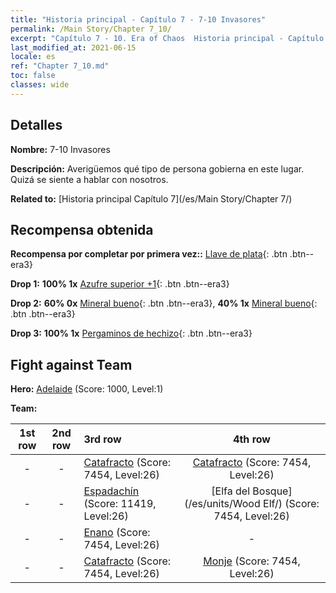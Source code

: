 ```yaml
---
title: "Historia principal - Capítulo 7 - 7-10 Invasores"
permalink: /Main Story/Chapter 7_10/
excerpt: "Capítulo 7 - 10. Era of Chaos  Historia principal - Capítulo 7_10. 7-10 Invasores"
last_modified_at: 2021-06-15
locale: es
ref: "Chapter 7_10.md"
toc: false
classes: wide
---
```


## Detalles

 **Nombre:** 7-10 Invasores

 **Descripción:** Averigüemos qué tipo de persona gobierna en este lugar. Quizá se siente a hablar con nosotros.

 **Related to:** [Historia principal Capítulo 7](/es/Main Story/Chapter 7/)

## Recompensa obtenida

 **Recompensa por completar por primera vez::** [Llave de plata](/ItemsES/con_693/){: .btn .btn--era3}

 **Drop 1:** **100% 1x** [Azufre superior +1](/ItemsES/mat_22/){: .btn .btn--era3}

 **Drop 2:** **60% 0x** [Mineral bueno](/ItemsES/mat_12/){: .btn .btn--era3}, **40% 1x** [Mineral bueno](/ItemsES/mat_12/){: .btn .btn--era3}

 **Drop 3:** **100% 1x** [Pergaminos de hechizo](/ItemsES/con_694/){: .btn .btn--era3}


## Fight against Team
 **Hero:** [Adelaide](/es/heroes/Adelaide/) (Score: 1000, Level:1)

 **Team:**


  | 1st row | 2nd row | 3rd row | 4th row |
  |:----:|:----:|:----|:----:|
  | - | - | [Catafracto](/es/units/Cavalier/) (Score: 7454, Level:26)  | [Catafracto](/es/units/Cavalier/) (Score: 7454, Level:26)  |
  | - | - | [Espadachín](/es/units/Swordsman/) (Score: 11419, Level:26)  | [Elfa del Bosque](/es/units/Wood Elf/) (Score: 7454, Level:26)  |
  | - | - | [Enano](/es/units/Dwarf/) (Score: 7454, Level:26)  | - |
  | - | - | [Catafracto](/es/units/Cavalier/) (Score: 7454, Level:26)  | [Monje](/es/units/Monk/) (Score: 7454, Level:26)  |


